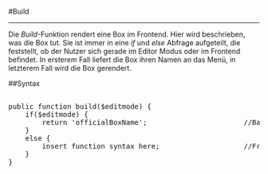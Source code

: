 #Build

---

Die *Build*-Funktion rendert eine Box im Frontend. Hier wird beschrieben, was die Box tut. Sie ist immer in eine *if* und *else* Abfrage aufgeteilt, die feststellt, ob der Nutzer sich gerade im Editor Modus oder im Frontend befindet. In ersterem Fall liefert die Box ihren Namen an das Menü, in letzterem Fall wird die Box gerendert.

##Syntax

<pre>

public function build($editmode) {
	if($editmode) {
		return 'officialBoxName';						//Backend
	}
	else {
		insert function syntax here;					//Frontend
	}
}

</pre>
